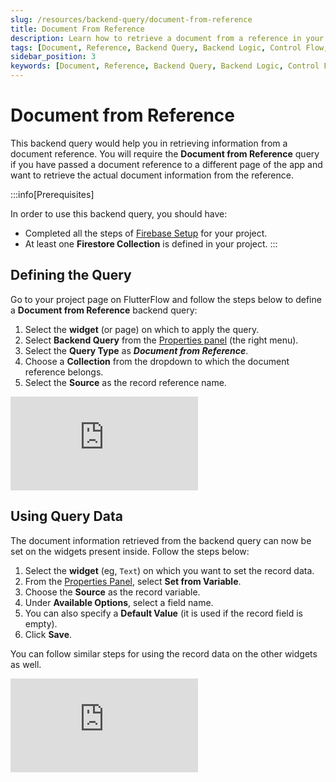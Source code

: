 ```yaml
---
slug: /resources/backend-query/document-from-reference
title: Document From Reference
description: Learn how to retrieve a document from a reference in your FlutterFlow app.
tags: [Document, Reference, Backend Query, Backend Logic, Control Flow, FlutterFlow]
sidebar_position: 3
keywords: [Document, Reference, Backend Query, Backend Logic, Control Flow, FlutterFlow]
---
```


# Document from Reference

This backend query would help you in retrieving information from a document reference. You will require the **Document from Reference** query if you have passed a document reference to a different page of the app and want to retrieve the actual document information from the reference.

:::info[Prerequisites]

In order to use this backend query, you should have:
* Completed all the steps of [Firebase Setup](/data-and-backend/firebase/firebase-setup) for your project.
* At least one **Firestore Collection** is defined in your project.
:::

## Defining the Query

Go to your project page on FlutterFlow and follow the steps below to define a **Document from Reference** backend query:

1. Select the **widget** (or page) on which to apply the query.
5. Select **Backend Query** from the [Properties panel](/getting-started/ui-builder/properties-panel) (the right menu).
8. Select the **Query Type** as ***Document from Reference***.
11. Choose a **Collection** from the dropdown to which the document reference belongs.
14. Select the **Source** as the record reference name.

<div style={{
    position: 'relative',
    paddingBottom: 'calc(56.67989417989418% + 41px)', // Keeps the aspect ratio and additional padding
    height: 0,
    width: '100%'
}}>
    <iframe 
        src="https://demo.arcade.software/JysXfUz97eaNKO3IIunP?embed&show_copy_link=true"
        title=""
        style={{
            position: 'absolute',
            top: 0,
            left: 0,
            width: '100%',
            height: '100%',
            colorScheme: 'light'
        }}
        frameborder="0"
        loading="lazy"
        webkitAllowFullScreen
        mozAllowFullScreen
        allowFullScreen
        allow="clipboard-write">
    </iframe>
</div>

## Using Query Data

The document information retrieved from the backend query can now be set on the widgets present inside. Follow the steps below:

1. Select the **widget** (eg, `Text`) on which you want to set the record data.
5. From the [Properties Panel](/getting-started/ui-builder/properties-panel), select **Set from Variable**.
8. Choose the **Source** as the record variable.
11. Under **Available Options**, select a field name.
14. You can also specify a **Default Value** (it is used if the record field is empty).
17. Click **Save**.

You can follow similar steps for using the record data on the other widgets as well.

<div style={{
    position: 'relative',
    paddingBottom: 'calc(56.67989417989418% + 41px)', // Keeps the aspect ratio and additional padding
    height: 0,
    width: '100%'
}}>
    <iframe 
        src="https://demo.arcade.software/4g6osWEytpPIaVkc3uCZ?embed&show_copy_link=true"
        title=""
        style={{
            position: 'absolute',
            top: 0,
            left: 0,
            width: '100%',
            height: '100%',
            colorScheme: 'light'
        }}
        frameborder="0"
        loading="lazy"
        webkitAllowFullScreen
        mozAllowFullScreen
        allowFullScreen
        allow="clipboard-write">
    </iframe>
</div>